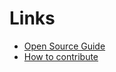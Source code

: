 Links
=====

+ [Open Source Guide](https://opensource.guide/how-to-contribute/)
+ [How to contribute](https://github.com/christinaflach/teammates/blob/20181/docs/CONTRIBUTING.md)


